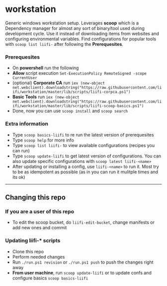 # workstation

Generic windows workstation setup. Leverages **scoop** which is a Dependency manager for almost any sort of binary/tool used during development cycle. Use it instead of downloading items from websites and configuring environmental variables. Find configurations for popular tools with ```scoop list liifi-``` after following the **Prerequesites**.

### Prerequesites

- On **powershell** run the following
- **Allow** script execution ```Set-ExecutionPolicy RemoteSigned -scope CurrentUser```
- (optional) **Corporate CA** run ```iex (new-object net.webclient).downloadstring("https://raw.githubusercontent.com/liifi/workstation/master/lib/scripts/liifi-corpca.ps1")```
- **Basic Tools** run ```iex (new-object net.webclient).downloadstring("https://raw.githubusercontent.com/liifi/workstation/master/lib/scripts/liifi-scoop-basics.ps1")```
- Done, now you can use ```scoop install``` and ```scoop search```

### Extra information
- Type ```scoop basics-liifi``` to re run the latest version of prerequesites
- Type ```scoop help``` for more info
- Type ```scoop list liifi-``` to view available configurations (recipes you can run)
- Type ```scoop update-liifi``` to get latest version of configurations. You can also update specific configurations with ```scoop latest liifi-<name>```
- After updating or installing a config, use ```liifi-<name>``` to run it. Most try to be as idempotent as possible (as in you can run it mulitple times and its ok)

---

## Changing this repo

### If you are a user of this repo

- To edit the scoop bucket, do ```liifi-edit-bucket```, change manifests or add new ones and commit

### Updating liifi-* scripts

- Clone this repo
- Perform needed changes
- Run ```./run.ps1 revision``` or ```./run.ps1 push``` to push the changes right away
- **From user machine**, run ```scoop update-liifi``` or to update confs and configure basics ```scoop basics-liifi```